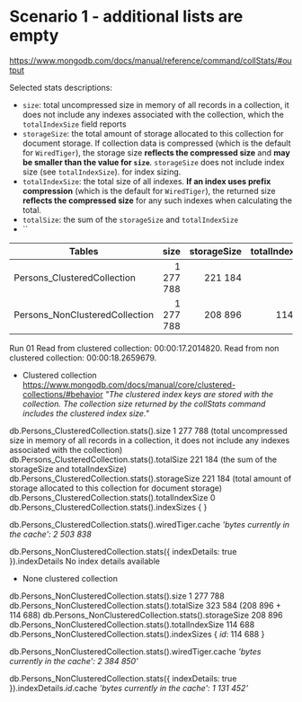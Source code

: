 # Scenario 1 - additional lists are empty

https://www.mongodb.com/docs/manual/reference/command/collStats/#output

Selected stats descriptions:

* `size`: total uncompressed size in memory of all records in a collection, it does not include any indexes associated with the collection, which the 
`totalIndexSize` field reports
* `storageSize`: the total amount of storage allocated to this collection for document storage. If collection data is compressed (which is the default for `WiredTiger`), the storage size **reflects the compressed size** and **may be smaller than the value for `size`**. `storageSize`
 does not include index size (see `totalIndexSize`).
 for index sizing.
* `totalIndexSize`: the total size of all indexes. **If an index uses prefix compression** (which is the default for `WiredTiger`), the returned size **reflects the compressed size** for any such indexes when calculating the total.
* `totalSize`: the sum of the `storageSize` and `totalIndexSize`
* ``

| Tables                          |      size      |  storageSize | totalIndexSize | totalSize | wiredTiger.cache                           | indexDetails._id_.cache                        |
|---------------------------------|---------------:|-------------:|---------------:|----------:|-------------------------------------------:|-----------------------------------------------:|
| Persons_ClusteredCollection     |  1 277 788     | 221 184      |              0 | 221 184   |  'bytes currently in the cache': 2 503 838 |  N/A                                           |       
| Persons_NonClusteredCollection  |  1 277 788     | 208 896      |        114 688 | 323 584   |  bytes currently in the cache': 2 384 850  | 'bytes currently in the cache': 2 384 850'     |

Run 01
Read from clustered collection: 00:00:17.2014820.
Read from non clustered collection: 00:00:18.2659679.

* Clustered collection
https://www.mongodb.com/docs/manual/core/clustered-collections/#behavior
*"The clustered index keys are stored with the collection. The collection size returned by the collStats command includes the clustered index size."*

db.Persons_ClusteredCollection.stats().size                          1 277 788      (total uncompressed size in memory of all records in a collection, it does not include any indexes associated with the collection)
db.Persons_ClusteredCollection.stats().totalSize                       221 184      (the sum of the storageSize and totalIndexSize)
db.Persons_ClusteredCollection.stats().storageSize                     221 184      (total amount of storage allocated to this collection for document storage)
db.Persons_ClusteredCollection.stats().totalIndexSize                        0
db.Persons_ClusteredCollection.stats().indexSizes                            { }

db.Persons_ClusteredCollection.stats().wiredTiger.cache
*'bytes currently in the cache': 2 503 838*

db.Persons_NonClusteredCollection.stats({ indexDetails: true }).indexDetails
No index details available

* None clustered collection

db.Persons_NonClusteredCollection.stats().size                        1 277 788
db.Persons_NonClusteredCollection.stats().totalSize                     323 584     (208 896 + 114 688)
db.Persons_NonClusteredCollection.stats().storageSize                   208 896
db.Persons_NonClusteredCollection.stats().totalIndexSize                114 688
db.Persons_NonClusteredCollection.stats().indexSizes            { _id_: 114 688 }

db.Persons_NonClusteredCollection.stats().wiredTiger.cache
*'bytes currently in the cache': 2 384 850'*

db.Persons_NonClusteredCollection.stats({ indexDetails: true }).indexDetails._id_.cache
*'bytes currently in the cache': 1 131 452'*
